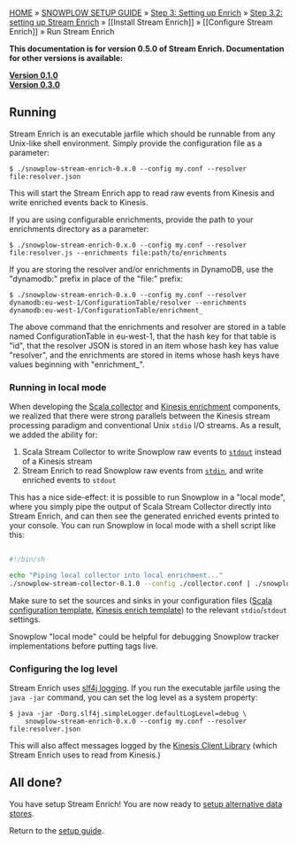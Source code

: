 <a name="top" />

[HOME](Home) » [SNOWPLOW SETUP GUIDE](Setting-up-Snowplow) » [Step 3: Setting up Enrich](Setting-up-enrich) » [Step 3.2: setting up Stream Enrich](setting-up-stream-enrich) » [[Install Stream Enrich]] » [[Configure Stream Enrich]] » Run Stream Enrich

**This documentation is for version 0.5.0 of Stream Enrich. Documentation for other versions is available:**

**[Version 0.1.0][v0.1]**  
**[Version 0.3.0][v0.3]**

## Running

Stream Enrich is an executable jarfile which should be runnable from any Unix-like shell environment. Simply provide the configuration file as a parameter:

    $ ./snowplow-stream-enrich-0.x.0 --config my.conf --resolver file:resolver.json

This will start the Stream Enrich app to read raw events from Kinesis and write enriched events back to Kinesis.

If you are using configurable enrichments, provide the path to your enrichments directory as a parameter:

    $ ./snowplow-stream-enrich-0.x.0 --config my.conf --resolver file:resolver.js --enrichments file:path/to/enrichments

If you are storing the resolver and/or enrichments in DynamoDB, use the "dynamodb:" prefix in place of the "file:" prefix:

    $ ./snowplow-stream-enrich-0.x.0 --config my.conf --resolver dynamodb:eu-west-1/ConfigurationTable/resolver --enrichments dynamodb:eu-west-1/ConfigurationTable/enrichment_

The above command that the enrichments and resolver are stored in a table named ConfigurationTable in eu-west-1, that the hash key for that table is "id", that the resolver JSON is stored in an item whose hash key has value "resolver", and the enrichments are stored in items whose hash keys have values beginning with "enrichment_".

### Running in local mode

When developing the [Scala collector](Setting-up-the-Scala-Stream-Collector) and [Kinesis enrichment](setting-up-stream-enrich) components, we realized that there were strong parallels between the Kinesis stream processing paradigm and conventional Unix `stdio` I/O streams. As a result, we added the ability for:

1. Scala Stream Collector to write Snowplow raw events to [`stdout`][scala-out] instead of a Kinesis stream
2. Stream Enrich to read Snowplow raw events from [`stdin`][kinesis-in], and write enriched events to `stdout`

This has a nice side-effect: it is possible to run Snowplow in a "local mode", where you simply pipe the output of Scala Stream Collector directly into Stream Enrich, and can then see the generated enriched events printed to your console. You can run Snowplow in local mode with a shell script like this:

```sh
	
#!/bin/sh

echo "Piping local collector into local enrichment..."
./snowplow-stream-collector-0.1.0 --config ./collector.conf | ./snowplow-kinesis-enrich-0.1.0 --config ./enrich.conf

```

Make sure to set the sources and sinks in your configuration files ([Scala configuration template][scala-template], [Kinesis enrich template][kinesis-template]) to the relevant `stdio`/`stdout` settings.

Snowplow "local mode" could be helpful for debugging Snowplow tracker implementations before putting tags live.

### Configuring the log level

Stream Enrich uses [slf4j logging][logging]. If you run the executable jarfile using the `java -jar` command, you can set the log level as a system property:

    $ java -jar -Dorg.slf4j.simpleLogger.defaultLogLevel=debug \
        snowplow-stream-enrich-0.x.0 --config my.conf --resolver file:resolver.json

This will also affect messages logged by the [Kinesis Client Library][kcl] (which Stream Enrich uses to read from Kinesis.)

## All done?

You have setup Stream Enrich! You are now ready to [setup alternative data stores](Setting-up-alternative-data-stores).

Return to the [setup guide](Setting-up-Snowplow).

[v0.1]: https://github.com/snowplow/snowplow/wiki/Run-Scala-Kinesis-Enrich-v0.1
[v0.3]: https://github.com/snowplow/snowplow/wiki/Run-Scala-Kinesis-Enrich-v0.3

[logging]: http://www.slf4j.org/api/org/slf4j/impl/SimpleLogger.html
[kcl]: https://github.com/awslabs/amazon-kinesis-client

[scala-out]: https://github.com/snowplow/snowplow/wiki/Configure-the-Scala-Stream-Collector#2-sinks
[scala-template]: https://github.com/snowplow/snowplow/wiki/Configure-the-Scala-Stream-Collector#template
[kinesis-in]: https://github.com/snowplow/snowplow/wiki/Configure-Scala-Kinesis-Enrich#source
[kinesis-template]: https://github.com/snowplow/snowplow/wiki/Configure-Scala-Kinesis-Enrich#template
